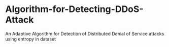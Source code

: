 # Algorithm-for-Detecting-DDoS-Attack
An Adaptive Algorithm for Detection of Distributed Denial of Service attacks using entropy in dataset
